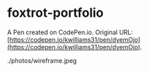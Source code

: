 # foxtrot-portfolio

A Pen created on CodePen.io. Original URL: [https://codepen.io/kwilliams31/pen/dyemOjo](https://codepen.io/kwilliams31/pen/dyemOjo).

./photos/wireframe.jpeg